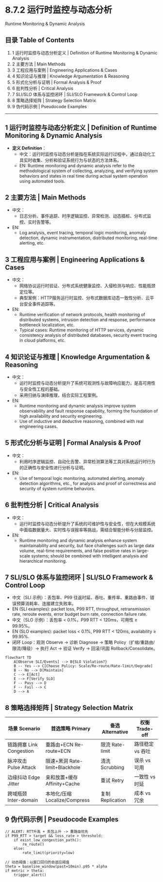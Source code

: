 # 8.7.2 运行时监控与动态分析

Runtime Monitoring & Dynamic Analysis

## 目录 Table of Contents

1. 1 运行时监控与动态分析定义 | Definition of Runtime Monitoring & Dynamic Analysis
2. 2 主要方法 | Main Methods
3. 3 工程应用与案例 | Engineering Applications & Cases
4. 4 知识论证与推理 | Knowledge Argumentation & Reasoning
5. 5 形式化分析与证明 | Formal Analysis & Proof
6. 6 批判性分析 | Critical Analysis
7. 7 SLI/SLO 体系与监控闭环 | SLI/SLO Framework & Control Loop
8. 8 策略选择矩阵 | Strategy Selection Matrix
9. 9 伪代码示例 | Pseudocode Examples

---

## 1 运行时监控与动态分析定义 | Definition of Runtime Monitoring & Dynamic Analysis

- **定义 Definition**：
  - 中文：运行时监控与动态分析是指在系统实际运行过程中，通过自动化工具实时收集、分析和验证系统行为与状态的方法体系。
  - EN: Runtime monitoring and dynamic analysis refer to the methodological system of collecting, analyzing, and verifying system behaviors and states in real time during actual system operation using automated tools.

## 2 主要方法 | Main Methods

- 中文：
  - 日志分析、事件追踪、时序逻辑监控、异常检测、动态插桩、分布式监控、实时告警等。
- EN:
  - Log analysis, event tracing, temporal logic monitoring, anomaly detection, dynamic instrumentation, distributed monitoring, real-time alerting, etc.

## 3 工程应用与案例 | Engineering Applications & Cases

- 中文：
  - 网络协议运行时验证、分布式系统健康监控、入侵检测与响应、性能瓶颈定位等。
  - 典型案例：HTTP服务运行时监控、分布式数据库动态一致性分析、云平台安全事件追踪等。
- EN:
  - Runtime verification of network protocols, health monitoring of distributed systems, intrusion detection and response, performance bottleneck localization, etc.
  - Typical cases: Runtime monitoring of HTTP services, dynamic consistency analysis of distributed databases, security event tracing in cloud platforms, etc.

## 4 知识论证与推理 | Knowledge Argumentation & Reasoning

- 中文：
  - 运行时监控与动态分析提升了系统可观测性与故障响应能力，是高可用性与安全性工程的基础。
  - 采用归纳与演绎推理，结合实际工程案例。
- EN:
  - Runtime monitoring and dynamic analysis improve system observability and fault response capability, forming the foundation of high availability and security engineering.
  - Use of inductive and deductive reasoning, combined with real engineering cases.

## 5 形式化分析与证明 | Formal Analysis & Proof

- 中文：
  - 利用时序逻辑监控、自动化告警、异常检测算法等工具对系统运行时行为的正确性与安全性进行分析与证明。
- EN:
  - Use of temporal logic monitoring, automated alerting, anomaly detection algorithms, etc., for analysis and proof of correctness and security of system runtime behaviors.

## 6 批判性分析 | Critical Analysis

- 中文：
  - 运行时监控与动态分析提升了系统的可维护性与安全性，但在大规模系统中面临数据量大、实时性与误报率等挑战，需结合智能分析与分层监控。
- EN:
  - Runtime monitoring and dynamic analysis enhance system maintainability and security, but face challenges such as large data volume, real-time requirements, and false positive rates in large-scale systems; should be combined with intelligent analysis and hierarchical monitoring.

## 7 SLI/SLO 体系与监控闭环 | SLI/SLO Framework & Control Loop

- 中文（SLI 示例）：丢包率、P99 往返时延、吞吐、重传率、重路由事件、错误预算消耗率、连接建立失败率。
- EN (SLI examples): packet loss, P99 RTT, throughput, retransmission rate, reroute events, error budget burn rate, connection failure rate.
- 中文（SLO 示例）：丢包率 < 0.1%，P99 RTT < 120ms，可用性 ≥ 99.95%。
- EN (SLO examples): packet loss < 0.1%, P99 RTT < 120ms, availability ≥ 99.95%.
- 闭环 Loop：观测 Observe → 诊断 Diagnose → 策略 Policy（扩缩/重路由/限流/降级）→ 执行 Act → 验证 Verify → 回滚/巩固 Rollback/Consolidate。

```mermaid
flowchart TD
    A[Observe SLI/Events] --> B{SLO Violation?}
    B -- Yes --> C[Choose Policy: Scale/Re-route/Rate-limit/Degrade]
    B -- No --> D[Maintain]
    C --> E[Act]
    E --> F[Verify SLO]
    F -- Pass --> D
    F -- Fail --> C
    D --> A
```

## 8 策略选择矩阵 | Strategy Selection Matrix

| 场景 Scenario | 首选策略 Primary | 备选 Alternative | 权衡 Trade-off |
|---|---|---|---|
| 链路拥塞 Link Congestion | 重路由+ECN Re-route+ECN | 限流 Rate-limit | 路径稳定 vs 吞吐 |
| 脉冲攻击 Pulse Attack | 限速+黑洞 Rate-limit+Blackhole | 清洗 Scrubbing | 误杀 vs 可用 |
| 边缘抖动 Edge Jitter | 亲和放置+缓存 Affinity+Cache | 重试 Retry | 一致性 vs 时延 |
| 跨域瓶颈 Inter-domain | 本地化/压缩 Localize/Compress | 复制 Replication | 成本 vs 冗余 |

## 9 伪代码示例 | Pseudocode Examples

```pseudo
// ALERT: RTT升高 + 丢包上升 -> 重路由优先
if P99_RTT > target && loss_rate > threshold:
    if exist_low_congestion_path():
        re_route()
    else:
        rate_limit(priority=low)

// 动态阈值：以窗口回归的自适应阈值
theta = baseline_window(past=10min).p95 * alpha
if metric > theta:
    trigger_alert()
```
